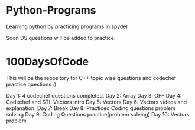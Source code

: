# Python-Programs
Learning python by practicing programs in spyder

Soon DS questions will be added to practice.

# 100DaysOfCode 
This will be the repository for C++ topic wise questions and codechef practice questions :)

Day 1: 4 codechef questions completed.
Day 2: Array 
Day 3: OFF
Day 4: Codechef and STL Vectors intro
Day 5: Vectors
Day 6: Vactors videos and explanation.
Day 7: Break
Day 8: Practiced Coding questions problem solving
Day 9: Coding Questions practice(problem solving)
Day 10: Vectors problem
